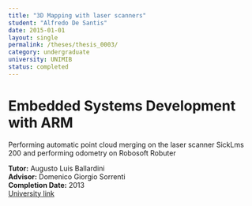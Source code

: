 ```yaml
---
title: "3D Mapping with laser scanners"
student: "Alfredo De Santis"
date: 2015-01-01
layout: single
permalink: /theses/thesis_0003/
category: undergraduate
university: UNIMIB
status: completed
---
```


# Embedded Systems Development with ARM  
Performing automatic point cloud merging on the laser scanner SickLms 200 and performing odometry on Robosoft Robuter  

**Tutor:** Augusto Luis Ballardini  
**Advisor:** Domenico Giorgio Sorrenti  
**Completion Date:** 2013  
[University link](https://ira.disco.unimib.it/people/ballardini-augusto-luis/)

